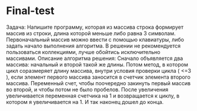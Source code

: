 # Final-test
Задача:
Напишите программу, которая из массива строка формирует массив из строки, длина которой меньше либо равна 3 символам. Первоначальный массив можно ввести с помощью клавиатуры, либо задать начало выполнения алгоритма. В решении не рекомендуется пользоваться коллекциями, лучше обойтись исключительно массивами.
Описание алгоритма решения:
Сначало объявляется два массива: начальный и второй такой же длины. Потом метод, в котором цикл соразмеряет длину массива, внутри условия проверки цикла ( <=3 ), если элемент первого массива заносится в счетчик элемента второго массива. Переменный счет, чтобы поочередно закинуть первый массив во второй, и чтобы потом не было пробелов. После увеличения увеличивается переменная счетчика на 1 и возвращается к циклу, в котором я увеличивается на 1. И так наконец дошел до конца.
